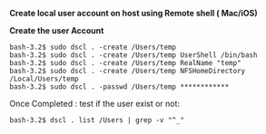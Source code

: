 **Create local user account on host using Remote shell ( Mac/iOS)**

**Create the user Account**

    bash-3.2$ sudo dscl . -create /Users/temp
    bash-3.2$ sudo dscl . -create /Users/temp UserShell /bin/bash
    bash-3.2$ sudo dscl . -create /Users/temp RealName "temp"
    bash-3.2$ sudo dscl . -create /Users/temp NFSHomeDirectory /Local/Users/temp
    bash-3.2$ sudo dscl . -passwd /Users/temp ************

Once Completed : test if the user exist or not:

    bash-3.2$ dscl . list /Users | grep -v "^_"
